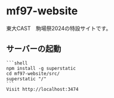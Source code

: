# mf97-website
東大CAST　駒場祭2024の特設サイトです。

## サーバーの起動

    ```shell
	npm install -g superstatic
    cd mf97-website/src/
    superstatic "/"
    ```
    Visit http://localhost:3474 
